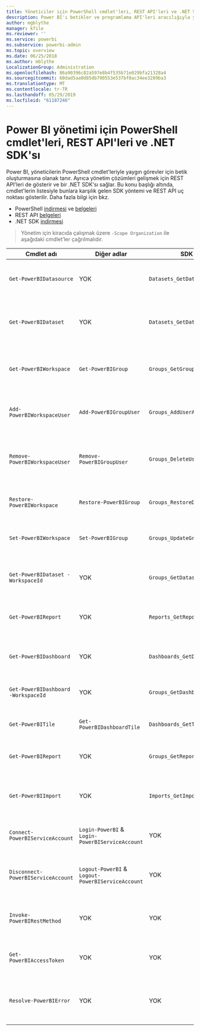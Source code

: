 ```yaml
---
title: Yöneticiler için PowerShell cmdlet'leri, REST API'leri ve .NET SDK'sı
description: Power BI'ı betikler ve programlama API'leri aracılığıyla yönetmenin yolları hakkında bilgi edinin.
author: mgblythe
manager: kfile
ms.reviewer: ''
ms.service: powerbi
ms.subservice: powerbi-admin
ms.topic: overview
ms.date: 06/25/2018
ms.author: mblythe
LocalizationGroup: Administration
ms.openlocfilehash: 86a90396c82a597e8b4f535b71e029bfa21328a4
ms.sourcegitcommit: 60dad5aa0d85db790553e537bf8ac34ee3289ba3
ms.translationtype: MT
ms.contentlocale: tr-TR
ms.lasthandoff: 05/29/2019
ms.locfileid: "61187246"
---
```

# <a name="powershell-cmdlets-rest-apis-and-net-sdk-for-power-bi-administration"></a>Power BI yönetimi için PowerShell cmdlet'leri, REST API'leri ve .NET SDK'sı
Power BI, yöneticilerin PowerShell cmdlet'leriyle yaygın görevler için betik oluşturmasına olanak tanır. Ayrıca yönetim çözümleri gelişmek için REST API'leri de gösterir ve bir .NET SDK'sı sağlar. Bu konu başlığı altında, cmdlet'lerin listesiyle bunlara karşılık gelen SDK yöntemi ve REST API uç noktası gösterilir. Daha fazla bilgi için bkz.

- PowerShell [indirmesi](https://www.powershellgallery.com/packages/MicrosoftPowerBIMgmt/) ve [belgeleri](https://docs.microsoft.com/powershell/power-bi/overview?view=powerbi-ps)
- REST API [belgeleri](https://docs.microsoft.com/rest/api/power-bi/admin)
- .NET SDK [indirmesi](https://www.nuget.org/packages/Microsoft.PowerBI.Api/)

> Yönetim için kiracıda çalışmak üzere `-Scope Organization` ile aşağıdaki cmdlet’ler çağrılmalıdır.

| **Cmdlet adı** | **Diğer adlar** | **SDK yöntemi** | **REST API uç noktası** | **Açıklama** |
| --- | --- | --- | --- | --- |
| `Get-PowerBIDatasource` | YOK | `Datasets_GetDataSourcesAsAdmin` | /v1.0/myorg/admin/datasets/{datasetkey}/datasources | Belirli bir veri kümesi için veri kaynaklarını alır. |
| `Get-PowerBIDataset` | YOK | `Datasets_GetDatasetsAsAdmin` | /v1.0/myorg/admin/datasets | Power BI kiracısındaki veri kümelerinin tam listesini alır. |
| `Get-PowerBIWorkspace` | `Get-PowerBIGroup` | `Groups_GetGroupsAsAdmin` | /v1.0/myorg/admin/groups | Power BI kiracısındaki çalışma alanlarının tam listesini alır. |
| `Add-PowerBIWorkspaceUser` | `Add-PowerBIGroupUser` | `Groups_AddUserAsAdmin` | /v1.0/myorg/admin/groups/{groupId}/users | Kullanıcıyı belirli bir çalışma alanına üye olarak ekler. |
| `Remove-PowerBIWorkspaceUser` | `Remove-PowerBIGroupUser` | `Groups_DeleteUserAsAdmin` | /v1.0/myorg/admin/groups/{groupId}/users/{user} | Kullanıcıyı belirli bir çalışma alanının üyelik listesinden kaldırır. |
| `Restore-PowerBIWorkspace` |`Restore-PowerBIGroup` | `Groups_RestoreDeletedGroupAsAdmin` | /v1.0/myorg/admin/groups/{groupId}/restore | Silinen çalışma alanına geri yükler. |
| `Set-PowerBIWorkspace` |`Set-PowerBIGroup` | `Groups_UpdateGroupAsAdmin` | /v1.0/myorg/admin/groups/{groupId} | Belirli bir çalışma alanının özelliklerini güncelleştirir. |
| `Get-PowerBIDataset -WorkspaceId` | YOK | `Groups_GetDatasetsAsAdmin` | /v1.0/myorg/admin/groups/{group\_id}/datasets | Belirli bir çalışma alanı içindeki veri kümelerini alır. |
| `Get-PowerBIReport` | YOK | `Reports_GetReportsAsAdmin` | /v1.0/myorg/admin/reports | Power BI kiracısındaki raporların tam listesini alır. |
| `Get-PowerBIDashboard` | YOK | `Dashboards_GetDashboardsAsAdmin` | /v1.0/myorg/admin/dashboards | Power BI kiracısındaki panoların tam listesini alır. |
| `Get-PowerBIDashboard -WorkspaceId` | YOK | `Groups_GetDashboardsAsAdmin` | /v1.0/myorg/admin/groups/{group\_id}/dashboards | Belirli bir çalışma alanı içindeki panoları alır. |
| `Get-PowerBITile` | `Get-PowerBIDashboardTile` | `Dashboards_GetTilesAsAdmin` | /v1.0/myorg/admin/dashboards/{dashboard\_id}/tiles | Belirli bir panonun kutucuklarını alır. |
| `Get-PowerBIReport` | YOK | `Groups_GetReportsAsAdmin` | /v1.0/myorg/admin/groups/{group\_id}/reports | Belirli bir çalışma alanı içindeki raporları alır. |
| `Get-PowerBIImport` | YOK | `Imports_GetImportsAsAdmin` | /v1.0/myorg/admin/imports | Power BI kiracısındaki içeri aktarma işlemlerinin tam listesini alır. |
| `Connect-PowerBIServiceAccount` | `Login-PowerBI` &  `Login-PowerBIServiceAccount` | YOK | YOK | Power BI'da oturum açın ve oturum başlatın. |
| `Disconnect-PowerBIServiceAccount` | `Logout-PowerBI` & `Logout-PowerBIServiceAccount` | YOK | YOK | Power BI oturumunu kapatın ve mevcut oturumu kapatın. |
| `Invoke-PowerBIRestMethod`| YOK | YOK | YOK | Power BI'a rastgele REST API çağrıları gönderin. |
| `Get-PowerBIAccessToken`| YOK | YOK | YOK | Oturumda Power BI erişim belirtecini alın. |
| `Resolve-PowerBIError`| YOK | YOK | YOK | Başarısız cmdlet çağrıları için ayrıntılı hata bilgilerini alın. |
